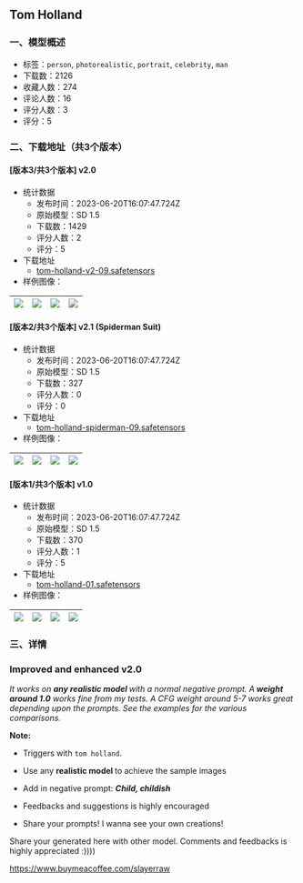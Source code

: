 ## Tom Holland
### 一、模型概述

- 标签：`person`, `photorealistic`, `portrait`, `celebrity`, `man`
- 下载数：2126
- 收藏人数：274
- 评论人数：16
- 评分人数：3
- 评分：5

### 二、下载地址（共3个版本）

#### [版本3/共3个版本] v2.0

- 统计数据
  - 发布时间：2023-06-20T16:07:47.724Z
  - 原始模型：SD 1.5
  - 下载数：1429
  - 评分人数：2
  - 评分：5
- 下载地址
  - [tom-holland-v2-09.safetensors](https://civitai.com/api/download/models/50028)
- 样例图像：

| <img src="https://image.civitai.com/xG1nkqKTMzGDvpLrqFT7WA/6ae22bf6-5979-4b35-a957-556f60b78966/width=450/1216004.jpeg" /> | <img src="https://image.civitai.com/xG1nkqKTMzGDvpLrqFT7WA/d52e4e49-3531-4947-b64c-1720a9fe2a61/width=450/1216002.jpeg" /> | <img src="https://image.civitai.com/xG1nkqKTMzGDvpLrqFT7WA/f6377596-99a0-4469-b495-8f8bf47ff87d/width=450/1216001.jpeg" /> | <img src="https://image.civitai.com/xG1nkqKTMzGDvpLrqFT7WA/e6ae199c-b779-4226-8de2-1b9d7037d46c/width=450/1216003.jpeg" /> |
| ---- | ---- | ---- | ---- |

#### [版本2/共3个版本] v2.1 (Spiderman Suit)

- 统计数据
  - 发布时间：2023-06-20T16:07:47.724Z
  - 原始模型：SD 1.5
  - 下载数：327
  - 评分人数：0
  - 评分：0
- 下载地址
  - [tom-holland-spiderman-09.safetensors](https://civitai.com/api/download/models/61137)
- 样例图像：

| <img src="https://image.civitai.com/xG1nkqKTMzGDvpLrqFT7WA/12086a9d-cb7a-41dd-9cb2-82c129645120/width=450/670141.jpeg" /> | <img src="https://image.civitai.com/xG1nkqKTMzGDvpLrqFT7WA/ff6e3b03-25bb-4548-9480-7bdb39545b9a/width=450/670132.jpeg" /> | <img src="https://image.civitai.com/xG1nkqKTMzGDvpLrqFT7WA/9c4870e1-6d53-4976-b543-2648a3c5a8f8/width=450/670146.jpeg" /> | <img src="https://image.civitai.com/xG1nkqKTMzGDvpLrqFT7WA/df0ed3c5-e215-4c71-86d1-e6b81242bcbb/width=450/670138.jpeg" /> |
| ---- | ---- | ---- | ---- |

#### [版本1/共3个版本] v1.0

- 统计数据
  - 发布时间：2023-06-20T16:07:47.724Z
  - 原始模型：SD 1.5
  - 下载数：370
  - 评分人数：1
  - 评分：5
- 下载地址
  - [tom-holland-01.safetensors](https://civitai.com/api/download/models/40850)
- 样例图像：

| <img src="https://image.civitai.com/xG1nkqKTMzGDvpLrqFT7WA/ecbc676e-2ece-41d0-6650-5dca95e35200/width=450/451031.jpeg" /> | <img src="https://image.civitai.com/xG1nkqKTMzGDvpLrqFT7WA/d50ce8a4-92d8-44c4-2ebc-ceaf89b53000/width=450/451030.jpeg" /> | <img src="https://image.civitai.com/xG1nkqKTMzGDvpLrqFT7WA/e9c8b24e-ad4c-46dc-7b43-dd7f95d40600/width=450/451036.jpeg" /> | <img src="https://image.civitai.com/xG1nkqKTMzGDvpLrqFT7WA/7df36a21-c2fb-4eac-1330-b6156df18f00/width=450/451029.jpeg" /> |
| ---- | ---- | ---- | ---- |


### 三、详情
<h3><strong>Improved and enhanced v2.0</strong></h3><p></p><p><em>It works on </em><strong><em>any realistic model </em></strong><em>with a normal negative prompt. A</em><strong><em> weight around 1.0</em></strong><em> works fine from my tests. A CFG weight around 5-7 works great depending upon the prompts. See the examples for the various comparisons. </em></p><p></p><p><strong>Note:</strong></p><ul><li><p>Triggers with <code>tom holland</code>.</p></li><li><p>Use any <strong>realistic model </strong>to achieve the sample images</p></li><li><p>Add in negative prompt: <strong><em>Child, childish</em></strong></p></li><li><p>Feedbacks and suggestions is highly encouraged</p></li><li><p>Share your prompts! I wanna see your own creations!</p><p></p></li></ul><p>Share your generated here with other model. Comments and feedbacks is highly appreciated :))))</p><p></p><p><a target="_blank" rel="ugc" href="https://www.buymeacoffee.com/slayerraw">https://www.buymeacoffee.com/slayerraw</a></p>